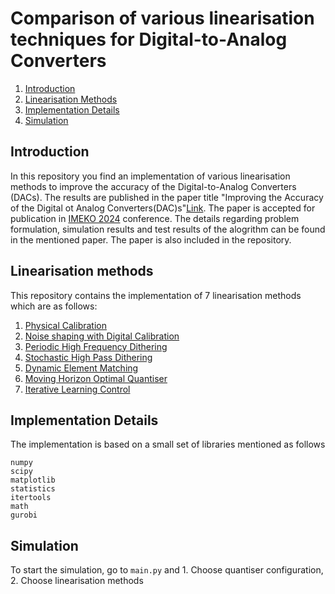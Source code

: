 # Comparison of various linearisation techniques for Digital-to-Analog Converters 

1. [Introduction](#introduction)
2. [Linearisation Methods](#moving-horizon-optimal-quantiser)
3. [Implementation Details](#implementation-details)
4. [Simulation](#Simulation)

## Introduction

In this repository you find an implementation of various linearisation methods to improve the accuracy of the Digital-to-Analog Converters (DACs). The results are published in the paper title "Improving the Accuracy of the Digital ot Analog Converters(DAC)s"[Link](/Methods_for_Improving_the_Accuracy_of_Digital_to_Analog_Converters.pdf). The paper is accepted for  publication in [IMEKO 2024](https://www.imeko2024.org/home) conference. The details regarding problem formulation, simulation results and test results of the alogrithm can be found in the mentioned paper. The paper is also included in the repository.  


## Linearisation methods 
This repository contains the implementation of 7 linearisation methods which are as follows:
1. [Physical Calibration](https://pubs.aip.org/aip/rsi/article-abstract/36/7/1062/462480/Double-Precision-Bidirectional-Self-Calibrating?redirectedFrom=fulltext)
2. [Noise shaping with Digital Calibration](https://ieeexplore.ieee.org/document/4061014)
3. [Periodic High Frequency Dithering](https://ieeexplore.ieee.org/document/823976)
4. [Stochastic High Pass Dithering](https://link.springer.com/article/10.1023/A:1008850101197)
5. [Dynamic Element Matching](https://ieeexplore.ieee.org/document/5420027)
6. [Moving Horizon Optimal Quantiser](https://ieeexplore.ieee.org/document/5420027)
7. [Iterative Learning Control](https://ieeexplore.ieee.org/abstract/document/10252330) 

## Implementation Details
The implementation is based on a small set of libraries mentioned as follows
```
numpy
scipy
matplotlib
statistics
itertools
math    
gurobi
```

## Simulation
To start the simulation, go to ```main.py``` and 
    1. Choose quantiser configuration,
    2. Choose linearisation methods


